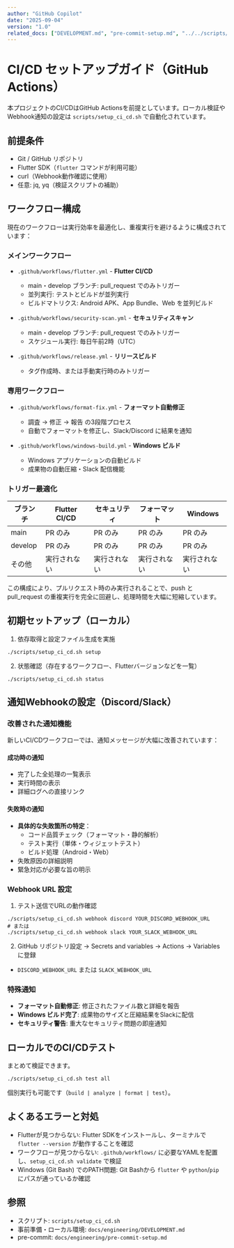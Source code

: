 ```yaml
---
author: "GitHub Copilot"
date: "2025-09-04"
version: "1.0"
related_docs: ["DEVELOPMENT.md", "pre-commit-setup.md", "../../scripts/setup_ci_cd.sh"]
---
```


# CI/CD セットアップガイド（GitHub Actions）

本プロジェクトのCI/CDはGitHub Actionsを前提としています。ローカル検証やWebhook通知の設定は `scripts/setup_ci_cd.sh` で自動化されています。

## 前提条件

- Git / GitHub リポジトリ
- Flutter SDK（`flutter` コマンドが利用可能）
- curl（Webhook動作確認に使用）
- 任意: jq, yq（検証スクリプトの補助）

## ワークフロー構成

現在のワークフローは実行効率を最適化し、重複実行を避けるように構成されています：

### メインワークフロー
- `.github/workflows/flutter.yml` - **Flutter CI/CD**
  - main・develop ブランチ: pull_request でのみトリガー
  - 並列実行: テストとビルドが並列実行
  - ビルドマトリクス: Android APK、App Bundle、Web を並列ビルド

- `.github/workflows/security-scan.yml` - **セキュリティスキャン**
  - main・develop ブランチ: pull_request でのみトリガー
  - スケジュール実行: 毎日午前2時（UTC）

- `.github/workflows/release.yml` - **リリースビルド**
  - タグ作成時、または手動実行時のみトリガー

### 専用ワークフロー
- `.github/workflows/format-fix.yml` - **フォーマット自動修正**
  - 調査 → 修正 → 報告 の3段階プロセス
  - 自動でフォーマットを修正し、Slack/Discord に結果を通知

- `.github/workflows/windows-build.yml` - **Windows ビルド**
  - Windows アプリケーションの自動ビルド
  - 成果物の自動圧縮・Slack 配信機能

### トリガー最適化

| ブランチ | Flutter CI/CD | セキュリティ | フォーマット | Windows |
|---------|--------------|------------|------------|---------|
| main | PR のみ | PR のみ | PR のみ | PR のみ |
| develop | PR のみ | PR のみ | PR のみ | PR のみ |
| その他 | 実行されない | 実行されない | 実行されない | 実行されない |

この構成により、プルリクエスト時のみ実行されることで、push と pull_request の重複実行を完全に回避し、処理時間を大幅に短縮しています。

## 初期セットアップ（ローカル）

1) 依存取得と設定ファイル生成を実施

```
./scripts/setup_ci_cd.sh setup
```

2) 状態確認（存在するワークフロー、Flutterバージョンなどを一覧）

```
./scripts/setup_ci_cd.sh status
```

## 通知Webhookの設定（Discord/Slack）

### 改善された通知機能

新しいCI/CDワークフローでは、通知メッセージが大幅に改善されています：

#### 成功時の通知
- 完了した全処理の一覧表示
- 実行時間の表示
- 詳細ログへの直接リンク

#### 失敗時の通知
- **具体的な失敗箇所の特定**：
  - コード品質チェック（フォーマット・静的解析）
  - テスト実行（単体・ウィジェットテスト）
  - ビルド処理（Android・Web）
- 失敗原因の詳細説明
- 緊急対応が必要な旨の明示

### Webhook URL 設定

1) テスト送信でURLの動作確認

```
./scripts/setup_ci_cd.sh webhook discord YOUR_DISCORD_WEBHOOK_URL
# または
./scripts/setup_ci_cd.sh webhook slack YOUR_SLACK_WEBHOOK_URL
```

2) GitHub リポジトリ設定 → Secrets and variables → Actions → Variables に登録

- `DISCORD_WEBHOOK_URL` または `SLACK_WEBHOOK_URL`

### 特殊通知

- **フォーマット自動修正**: 修正されたファイル数と詳細を報告
- **Windows ビルド完了**: 成果物のサイズと圧縮結果をSlackに配信
- **セキュリティ警告**: 重大なセキュリティ問題の即座通知

## ローカルでのCI/CDテスト

まとめて検証できます。

```
./scripts/setup_ci_cd.sh test all
```

個別実行も可能です（`build | analyze | format | test`）。

## よくあるエラーと対処

- Flutterが見つからない: Flutter SDKをインストールし、ターミナルで `flutter --version` が動作することを確認
- ワークフローが見つからない: `.github/workflows/` に必要なYAMLを配置し、`setup_ci_cd.sh validate` で検証
- Windows (Git Bash) でのPATH問題: Git Bashから `flutter` や `python`/`pip` にパスが通っているか確認

## 参照

- スクリプト: `scripts/setup_ci_cd.sh`
- 事前準備・ローカル環境: `docs/engineering/DEVELOPMENT.md`
- pre-commit: `docs/engineering/pre-commit-setup.md`
